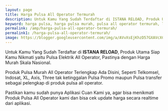 ```yaml
---
layout: page
title: Harga Pulsa All Operator Termurah
description: Untuk Kamu Yang Sudah Terdaftar di ISTANA RELOAD, Produk Utama Siap Kamu Nikmati yaitu Pulsa Elektrik All Operator, Pastinya dengan Harga Murah.
keyword: harga pulsa, harga pulsa murah, pulsa all operator termurah, list harga pulsa termurah
permalink: /amp/harga-pulsa-all-operator-termurah/
permalink1: /harga-pulsa-all-operator-termurah/
image: https://blogger.googleusercontent.com/img/a/AVvXsEjKhzD57GXAVcXCy7Yy-iP84aPSvL4m84isIOM7YLH3sC0IcCxuSAWOsbyzcXuaXHMif06uQH1_hQgO0MZLdog8JnuxV2rKivwTtPjQO_RVlcPVo-KIhdwJ3YVcGJqBTf0BloIvQQEAb2H2K0EGi-Dn8ubuTnkYAmQtX5lY5E9ssdxfZtDSXxgMtC7MSg=s1600
---
```

<p>Untuk Kamu Yang Sudah Terdaftar di <b>ISTANA RELOAD</b>, Produk Utama Siap Kamu Nikmati yaitu Pulsa Elektrik All Operator, Pastinya dengan Harga Murah Skala Nasional.</p>
<p>Produk Pulsa Murah All Operator Terlengkap Ada Disini, Seperti Telkomsel, Indosat, XL, Axis, Three tak ketinggalan Pulsa Promo maupun Pulsa transfer sebagai pelengkap di produk pulsa all operator.</p><p>Pastikan kamu sudah punya Aplikasi Cuan Kami ya, agar bisa menikmati Produk Pulsa All Operator kami dan bisa cek update harga secara realtime dari aplikasi.</p>
